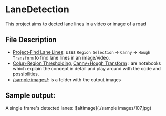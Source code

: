 # LaneDetection
This project aims to dected lane lines in a video or image of a road

## File Description
- [Project-Find Lane Lines](https://github.com/VanessaSingh/LaneDetection/blob/master/Project%20-%20Find%20Lane%20Lines.ipynb): uses `Region Selection` -> `Canny` -> `Hough Transform` to find lane lines in an image/video.
- [Colur+Region Thresholding](https://github.com/VanessaSingh/LaneDetection/blob/master/Colour%20%2B%20Region%20Thresholding.ipynb), [Canny+Hough Transform](https://github.com/VanessaSingh/LaneDetection/blob/master/Canny%20%2B%20Hough%20Transform.ipynb) :  are notebooks which explain the concept in detail and play around with the code and possibilities.
- [/sample images/](https://github.com/VanessaSingh/LaneDetection/blob/master/fold.zip): is a folder with the output images

## Sample output:
A single frame's detected lanes:
![altimage](./sample images/107.jpg)
